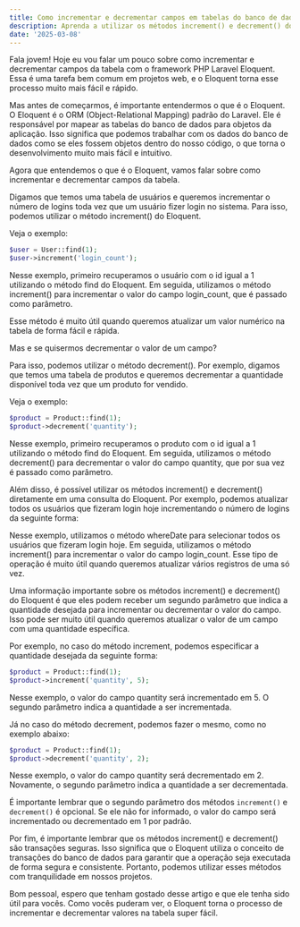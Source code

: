 ```yaml
---
title: Como incrementar e decrementar campos em tabelas do banco de dados com o framework PHP Laravel
description: Aprenda a utilizar os métodos increment() e decrement() do Laravel Eloquent para incrementar e decrementar campos de tabelas de forma fácil e rápida.
date: '2025-03-08'
---
```


Fala jovem! Hoje eu vou falar um pouco sobre como incrementar e decrementar campos da tabela com o framework PHP Laravel Eloquent. Essa é uma tarefa bem comum em projetos web, e o Eloquent torna esse processo muito mais fácil e rápido.

Mas antes de começarmos, é importante entendermos o que é o Eloquent. O Eloquent é o ORM (Object-Relational Mapping) padrão do Laravel. Ele é responsável por mapear as tabelas do banco de dados para objetos da aplicação. Isso significa que podemos trabalhar com os dados do banco de dados como se eles fossem objetos dentro do nosso código, o que torna o desenvolvimento muito mais fácil e intuitivo.

Agora que entendemos o que é o Eloquent, vamos falar sobre como incrementar e decrementar campos da tabela.

Digamos que temos uma tabela de usuários e queremos incrementar o número de logins toda vez que um usuário fizer login no sistema. Para isso, podemos utilizar o método increment() do Eloquent.

Veja o exemplo:

```php
$user = User::find(1);
$user->increment('login_count');
```
Nesse exemplo, primeiro recuperamos o usuário com o id igual a 1 utilizando o método find do Eloquent. Em seguida, utilizamos o método increment() para incrementar o valor do campo login_count, que é passado como parâmetro.

Esse método é muito útil quando queremos atualizar um valor numérico na tabela de forma fácil e rápida.

Mas e se quisermos decrementar o valor de um campo?

Para isso, podemos utilizar o método decrement(). Por exemplo, digamos que temos uma tabela de produtos e queremos decrementar a quantidade disponível toda vez que um produto for vendido.

Veja o exemplo:

```php
$product = Product::find(1);
$product->decrement('quantity');
```
Nesse exemplo, primeiro recuperamos o produto com o id igual a 1 utilizando o método find do Eloquent. Em seguida, utilizamos o método decrement() para decrementar o valor do campo quantity, que por sua vez é passado como parâmetro.

Além disso, é possível utilizar os métodos increment() e decrement() diretamente em uma consulta do Eloquent. Por exemplo, podemos atualizar todos os usuários que fizeram login hoje incrementando o número de logins da seguinte forma:

Nesse exemplo, utilizamos o método whereDate para selecionar todos os usuários que fizeram login hoje. Em seguida, utilizamos o método increment() para incrementar o valor do campo login_count. Esse tipo de operação é muito útil quando queremos atualizar vários registros de uma só vez.

Uma informação importante sobre os métodos increment() e decrement() do Eloquent é que eles podem receber um segundo parâmetro que indica a quantidade desejada para incrementar ou decrementar o valor do campo. Isso pode ser muito útil quando queremos atualizar o valor de um campo com uma quantidade específica.

Por exemplo, no caso do método increment, podemos especificar a quantidade desejada da seguinte forma:

```php
$product = Product::find(1);
$product->increment('quantity', 5);
```

Nesse exemplo, o valor do campo quantity será incrementado em 5. O segundo parâmetro indica a quantidade a ser incrementada.

Já no caso do método decrement, podemos fazer o mesmo, como no exemplo abaixo:

```php
$product = Product::find(1);
$product->decrement('quantity', 2);
```

Nesse exemplo, o valor do campo quantity será decrementado em 2. Novamente, o segundo parâmetro indica a quantidade a ser decrementada.

É importante lembrar que o segundo parâmetro dos métodos `increment()` e `decrement()` é opcional. Se ele não for informado, o valor do campo será incrementado ou decrementado em 1 por padrão.

Por fim, é importante lembrar que os métodos increment() e decrement() são transações seguras. Isso significa que o Eloquent utiliza o conceito de transações do banco de dados para garantir que a operação seja executada de forma segura e consistente. Portanto, podemos utilizar esses métodos com tranquilidade em nossos projetos.

Bom pessoal, espero que tenham gostado desse artigo e que ele tenha sido útil para vocês. Como vocês puderam ver, o Eloquent torna o processo de incrementar e decrementar valores na tabela super fácil.

